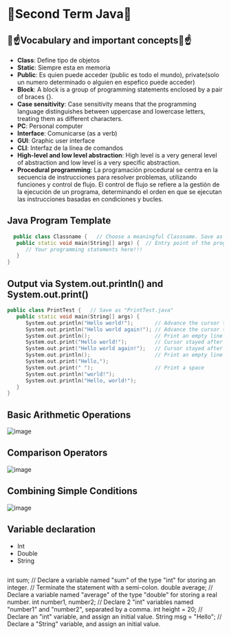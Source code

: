 # 📕Second Term Java📕
## 🥸☝Vocabulary and important concepts🥸☝
- **Class**: Define tipo de objetos
- **Static**: Siempre esta en memoria  
- **Public**: Es quien puede acceder (public es todo el mundo), private(solo un numero determinado o alguien en espefico puede acceder) 
- **Block**: A block is a group of programming statements enclosed by a pair of braces {}.
- **Case sensitivity**: Case sensitivity means that the programming language distinguishes between uppercase and lowercase letters, treating them as different characters.
- **PC**: Personal computer 
- **Interface**: Comunicarse (as a verb)
- **GUI**: Graphic user interface
- **CLI**: Interfaz de la línea de comandos
- **High-level and low level abstraction**: High level is a very general level of abstraction and low level is a very specific abstraction.
- **Procedural programming**: La programación procedural se centra en la secuencia de instrucciones para resolver problemas, utilizando funciones y control de flujo. El control de flujo se refiere a la gestión de la ejecución de un programa, determinando el orden en que se ejecutan las instrucciones basadas en condiciones y bucles.

## Java Program Template
```C++
  public class Classname {   // Choose a meaningful Classname. Save as "Classname.java"
   public static void main(String[] args) {  // Entry point of the program
      // Your programming statements here!!!
   }
}
```
## Output via System.out.println() and System.out.print()
```C++
public class PrintTest {   // Save as "PrintTest.java"
   public static void main(String[] args) {
      System.out.println("Hello world!");       // Advance the cursor to the beginning of next line after printing
      System.out.println("Hello world again!"); // Advance the cursor to the beginning of next line after printing
      System.out.println();                     // Print an empty line
      System.out.print("Hello world!");         // Cursor stayed after the printed string
      System.out.print("Hello world again!");   // Cursor stayed after the printed string
      System.out.println();                     // Print an empty line
      System.out.print("Hello,");
      System.out.print(" ");                    // Print a space
      System.out.println("world!");
      System.out.println("Hello, world!");
   }
}
```
## Basic Arithmetic Operations
![image](https://github.com/Spaikyjordi/J25-programming-jordi/assets/144990855/5bcc08c7-c1b4-4116-9a6a-611a52730264)
## Comparison Operators
![image](https://github.com/Spaikyjordi/J25-programming-jordi/assets/144990855/73a12f54-d7a8-47a1-b90a-fc955dfa77cc)
## Combining Simple Conditions
![image](https://github.com/Spaikyjordi/J25-programming-jordi/assets/144990855/1dd8fb3d-2bb8-4705-94db-7a7ce88039b7)
## Variable declaration
- Int
- Double
- String
  ```C++
int sum;              // Declare a variable named "sum" of the type "int" for storing an integer.
                      // Terminate the statement with a semi-colon.
double average;       // Declare a variable named "average" of the type "double" for storing a real number.
int number1, number2; // Declare 2 "int" variables named "number1" and "number2", separated by a comma.
int height = 20;      // Declare an "int" variable, and assign an initial value.
String msg = "Hello"; // Declare a "String" variable, and assign an initial value.
```
